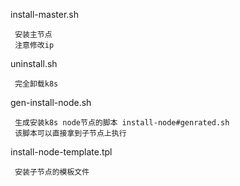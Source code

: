 install-master.sh 
```
 安装主节点
 注意修改ip
```
uninstall.sh
```
 完全卸载k8s
```
gen-install-node.sh
```
 生成安装k8s node节点的脚本 install-node#genrated.sh
 该脚本可以直接拿到子节点上执行
```
install-node-template.tpl
```
 安装子节点的模板文件
```

